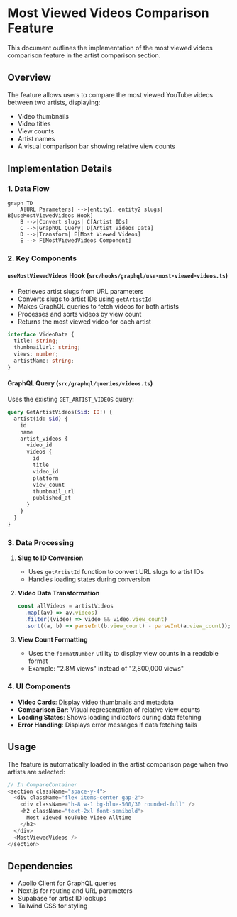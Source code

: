 # Most Viewed Videos Comparison Feature

This document outlines the implementation of the most viewed videos comparison feature in the artist comparison section.

## Overview

The feature allows users to compare the most viewed YouTube videos between two artists, displaying:

- Video thumbnails
- Video titles
- View counts
- Artist names
- A visual comparison bar showing relative view counts

## Implementation Details

### 1. Data Flow

```mermaid
graph TD
    A[URL Parameters] -->|entity1, entity2 slugs| B[useMostViewedVideos Hook]
    B -->|Convert slugs| C[Artist IDs]
    C -->|GraphQL Query| D[Artist Videos Data]
    D -->|Transform| E[Most Viewed Videos]
    E --> F[MostViewedVideos Component]
```

### 2. Key Components

#### `useMostViewedVideos` Hook (`src/hooks/graphql/use-most-viewed-videos.ts`)

- Retrieves artist slugs from URL parameters
- Converts slugs to artist IDs using `getArtistId`
- Makes GraphQL queries to fetch videos for both artists
- Processes and sorts videos by view count
- Returns the most viewed video for each artist

```typescript
interface VideoData {
  title: string;
  thumbnailUrl: string;
  views: number;
  artistName: string;
}
```

#### GraphQL Query (`src/graphql/queries/videos.ts`)

Uses the existing `GET_ARTIST_VIDEOS` query:

```graphql
query GetArtistVideos($id: ID!) {
  artist(id: $id) {
    id
    name
    artist_videos {
      video_id
      videos {
        id
        title
        video_id
        platform
        view_count
        thumbnail_url
        published_at
      }
    }
  }
}
```

### 3. Data Processing

1. **Slug to ID Conversion**

   - Uses `getArtistId` function to convert URL slugs to artist IDs
   - Handles loading states during conversion

2. **Video Data Transformation**

   ```typescript
   const allVideos = artistVideos
     .map((av) => av.videos)
     .filter((video) => video && video.view_count)
     .sort((a, b) => parseInt(b.view_count) - parseInt(a.view_count));
   ```

3. **View Count Formatting**
   - Uses the `formatNumber` utility to display view counts in a readable format
   - Example: "2.8M views" instead of "2,800,000 views"

### 4. UI Components

- **Video Cards**: Display video thumbnails and metadata
- **Comparison Bar**: Visual representation of relative view counts
- **Loading States**: Shows loading indicators during data fetching
- **Error Handling**: Displays error messages if data fetching fails

## Usage

The feature is automatically loaded in the artist comparison page when two artists are selected:

```typescript
// In CompareContainer
<section className="space-y-4">
  <div className="flex items-center gap-2">
    <div className="h-8 w-1 bg-blue-500/30 rounded-full" />
    <h2 className="text-2xl font-semibold">
      Most Viewed YouTube Video Alltime
    </h2>
  </div>
  <MostViewedVideos />
</section>
```

## Dependencies

- Apollo Client for GraphQL queries
- Next.js for routing and URL parameters
- Supabase for artist ID lookups
- Tailwind CSS for styling
